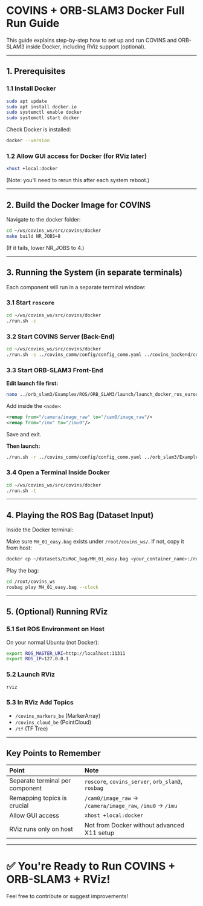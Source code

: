 # COVINS + ORB-SLAM3 Docker Full Run Guide

This guide explains step-by-step how to set up and run COVINS and ORB-SLAM3 inside Docker, including RViz support (optional).

---

## 1. Prerequisites

### 1.1 Install Docker
```bash
sudo apt update
sudo apt install docker.io
sudo systemctl enable docker
sudo systemctl start docker
```
Check Docker is installed:
```bash
docker --version
```

### 1.2 Allow GUI access for Docker (for RViz later)
```bash
xhost +local:docker
```
(Note: you'll need to rerun this after each system reboot.)

---

## 2. Build the Docker Image for COVINS

Navigate to the docker folder:
```bash
cd ~/ws/covins_ws/src/covins/docker
make build NR_JOBS=8
```
(If it fails, lower NR_JOBS to 4.)

---

## 3. Running the System (in separate terminals)

Each component will run in a separate terminal window:

### 3.1 Start `roscore`
```bash
cd ~/ws/covins_ws/src/covins/docker
./run.sh -c
```

### 3.2 Start COVINS Server (Back-End)
```bash
cd ~/ws/covins_ws/src/covins/docker
./run.sh -s ../covins_comm/config/config_comm.yaml ../covins_backend/config/config_backend.yaml
```

### 3.3 Start ORB-SLAM3 Front-End

**Edit launch file first:**
```bash
nano ../orb_slam3/Examples/ROS/ORB_SLAM3/launch/launch_docker_ros_euroc.launch
```
Add inside the `<node>`:
```xml
<remap from="/camera/image_raw" to="/cam0/image_raw"/>
<remap from="/imu" to="/imu0"/>
```
Save and exit.

**Then launch:**
```bash
./run.sh -r ../covins_comm/config/config_comm.yaml ../orb_slam3/Examples/ROS/ORB_SLAM3/launch/launch_docker_ros_euroc.launch
```

### 3.4 Open a Terminal Inside Docker
```bash
cd ~/ws/covins_ws/src/covins/docker
./run.sh -t
```

---

## 4. Playing the ROS Bag (Dataset Input)

Inside the Docker terminal:

Make sure `MH_01_easy.bag` exists under `/root/covins_ws/`. If not, copy it from host:
```bash
docker cp ~/datasets/EuRoC_bag/MH_01_easy.bag <your_container_name>:/root/covins_ws/
```

Play the bag:
```bash
cd /root/covins_ws
rosbag play MH_01_easy.bag --clock
```

---

## 5. (Optional) Running RViz

### 5.1 Set ROS Environment on Host
On your normal Ubuntu (not Docker):
```bash
export ROS_MASTER_URI=http://localhost:11311
export ROS_IP=127.0.0.1
```

### 5.2 Launch RViz
```bash
rviz
```

### 5.3 In RViz Add Topics
- `/covins_markers_be` (MarkerArray)
- `/covins_cloud_be` (PointCloud)
- `/tf` (TF Tree)

---

## Key Points to Remember

| Point | Note |
|:------|:-----|
| Separate terminal per component | `roscore`, `covins_server`, `orb_slam3`, `rosbag` |
| Remapping topics is crucial | `/cam0/image_raw` -> `/camera/image_raw`, `/imu0` -> `/imu` |
| Allow GUI access | `xhost +local:docker` |
| RViz runs only on host | Not from Docker without advanced X11 setup |

---

# ✅ You're Ready to Run COVINS + ORB-SLAM3 + RViz!

Feel free to contribute or suggest improvements!

